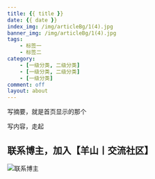 ```yaml
---
title: {{ title }}
date: {{ date }}
index_img: /img/articleBg/1(4).jpg
banner_img: /img/articleBg/1(4).jpg
tags:
    - 标签一
    - 标签二
category:
    - [一级分类, 二级分类]
    - [一级分类, 二级分类]
    - [一级分类]
comment: off
layout: about
---
```


写摘要，就是首页显示的那个

<!-- more -->

写内容，走起

## 联系博主，加入【羊山丨交流社区】
![联系博主](/img/icon/wechatFindMe.png)